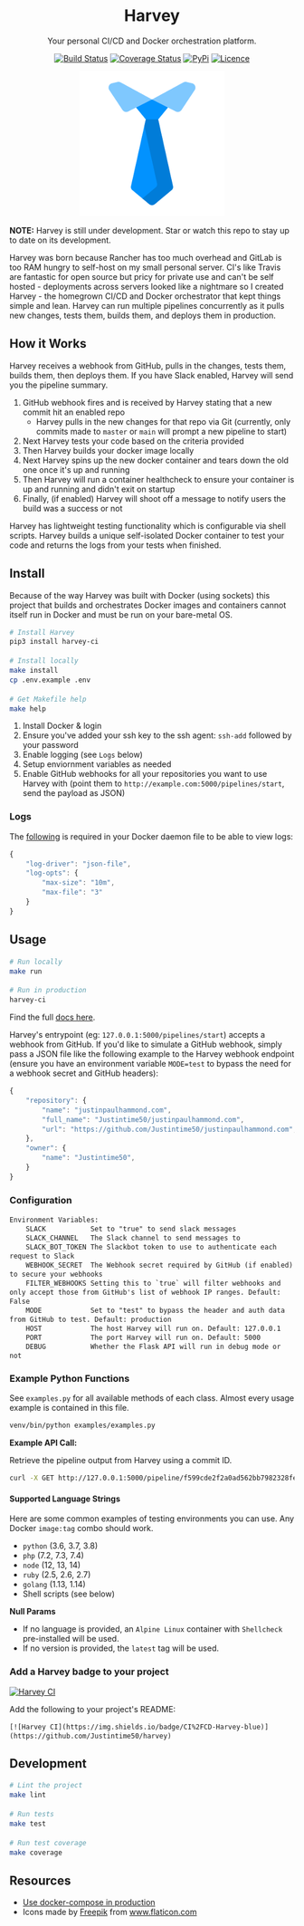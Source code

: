 <div align="center">

# Harvey

Your personal CI/CD and Docker orchestration platform.

[![Build Status](https://github.com/Justintime50/harvey/workflows/build/badge.svg)](https://github.com/Justintime50/harvey/actions)
[![Coverage Status](https://coveralls.io/repos/github/Justintime50/harvey/badge.svg?branch=main)](https://coveralls.io/github/Justintime50/harvey?branch=main)
[![PyPi](https://img.shields.io/pypi/v/harvey-ci)](https://pypi.org/project/harvey-ci/)
[![Licence](https://img.shields.io/github/license/justintime50/harvey)](LICENSE)

<img src="assets/showcase.png" alt="Showcase">

</div>

**NOTE:** Harvey is still under development. Star or watch this repo to stay up to date on its development.

Harvey was born because Rancher has too much overhead and GitLab is too RAM hungry to self-host on my small personal server. CI's like Travis are fantastic for open source but pricy for private use and can't be self hosted - deployments across servers looked like a nightmare so I created Harvey - the homegrown CI/CD and Docker orchestrator that kept things simple and lean. Harvey can run multiple pipelines concurrently as it pulls new changes, tests them, builds them, and deploys them in production.

## How it Works

Harvey receives a webhook from GitHub, pulls in the changes, tests them, builds them, then deploys them. If you have Slack enabled, Harvey will send you the pipeline summary.

1. GitHub webhook fires and is received by Harvey stating that a new commit hit an enabled repo
    * Harvey pulls in the new changes for that repo via Git (currently, only commits made to `master` or `main` will prompt a new pipeline to start)
1. Next Harvey tests your code based on the criteria provided
1. Then Harvey builds your docker image locally
1. Next Harvey spins up the new docker container and tears down the old one once it's up and running
1. Then Harvey will run a container healthcheck to ensure your container is up and running and didn't exit on startup
1. Finally, (if enabled) Harvey will shoot off a message to notify users the build was a success or not

Harvey has lightweight testing functionality which is configurable via shell scripts. Harvey builds a unique self-isolated Docker container to test your code and returns the logs from your tests when finished.

## Install

Because of the way Harvey was built with Docker (using sockets) this project that builds and orchestrates Docker images and containers cannot itself run in Docker and must be run on your bare-metal OS.

```bash
# Install Harvey
pip3 install harvey-ci

# Install locally
make install
cp .env.example .env

# Get Makefile help
make help
```

1. Install Docker & login
1. Ensure you've added your ssh key to the ssh agent: `ssh-add` followed by your password
1. Enable logging (see `Logs` below)
1. Setup enviornment variables as needed
1. Enable GitHub webhooks for all your repositories you want to use Harvey with (point them to `http://example.com:5000/pipelines/start`, send the payload as JSON)

### Logs

The [following](https://docs.docker.com/config/containers/logging/json-file/#usage) is required in your Docker daemon file to be able to view logs:

```js
{
    "log-driver": "json-file",
    "log-opts": {
        "max-size": "10m",
        "max-file": "3" 
    }
}
```

## Usage

```bash
# Run locally
make run

# Run in production
harvey-ci
```

Find the full [docs here](docs/README.md). 

Harvey's entrypoint (eg: `127.0.0.1:5000/pipelines/start`) accepts a webhook from GitHub. If you'd like to simulate a GitHub webhook, simply pass a JSON file like the following example to the Harvey webhook endpoint (ensure you have an environment variable `MODE=test` to bypass the need for a webhook secret and GitHub headers):

```javascript
{
    "repository": {
        "name": "justinpaulhammond.com",
        "full_name": "Justintime50/justinpaulhammond.com",
        "url": "https://github.com/Justintime50/justinpaulhammond.com",
    },
    "owner": {
        "name": "Justintime50",
    }
}
```

### Configuration

```
Environment Variables:
    SLACK           Set to "true" to send slack messages
    SLACK_CHANNEL   The Slack channel to send messages to
    SLACK_BOT_TOKEN The Slackbot token to use to authenticate each request to Slack
    WEBHOOK_SECRET  The Webhook secret required by GitHub (if enabled) to secure your webhooks
    FILTER_WEBHOOKS Setting this to `true` will filter webhooks and only accept those from GitHub's list of webhook IP ranges. Default: False
    MODE            Set to "test" to bypass the header and auth data from GitHub to test. Default: production
    HOST            The host Harvey will run on. Default: 127.0.0.1
    PORT            The port Harvey will run on. Default: 5000
    DEBUG           Whether the Flask API will run in debug mode or not
```

### Example Python Functions

See `examples.py` for all available methods of each class. Almost every usage example is contained in this file.

```bash
venv/bin/python examples/examples.py
```

**Example API Call:**

Retrieve the pipeline output from Harvey using a commit ID.

```bash
curl -X GET http://127.0.0.1:5000/pipeline/f599cde2f2a0ad562bb7982328fe0aeee9d22b1c
```

#### Supported Language Strings

Here are some common examples of testing environments you can use. Any Docker `image:tag` combo should work.

- `python` (3.6, 3.7, 3.8)
- `php` (7.2, 7.3, 7.4)
- `node` (12, 13, 14)
- `ruby` (2.5, 2.6, 2.7)
- `golang` (1.13, 1.14)
- Shell scripts (see below)

**Null Params**
- If no language is provided, an `Alpine Linux` container with `Shellcheck` pre-installed will be used.
- If no version is provided, the `latest` tag will be used.

### Add a Harvey badge to your project

[![Harvey CI](https://img.shields.io/badge/CI%2FCD-Harvey-blue)](https://github.com/Justintime50/harvey)

Add the following to your project's README:

```
[![Harvey CI](https://img.shields.io/badge/CI%2FCD-Harvey-blue)](https://github.com/Justintime50/harvey)
```

## Development

```bash
# Lint the project
make lint

# Run tests
make test

# Run test coverage
make coverage
```

## Resources

* [Use docker-compose in production](https://docs.docker.com/compose/production/)
* Icons made by <a href="https://www.freepik.com" title="Freepik">Freepik</a> from <a href="https://www.flaticon.com/" title="Flaticon">www.flaticon.com</a>
